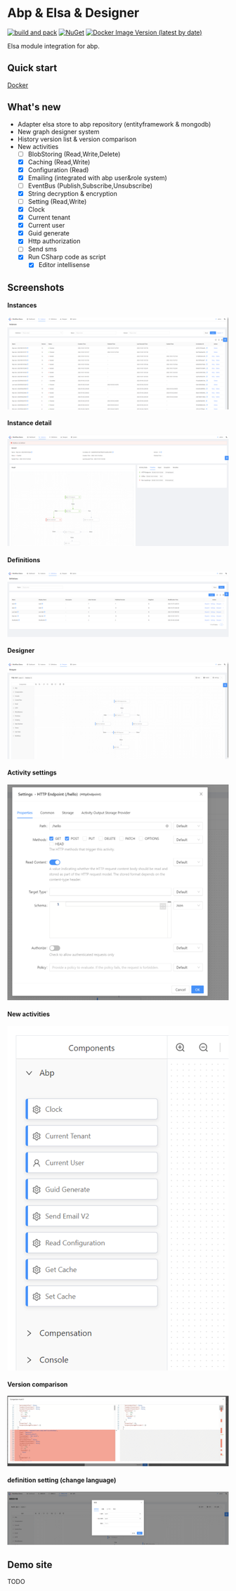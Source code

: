 # Abp & Elsa & Designer

[![build and pack](https://github.com/jxnkwlp/abp-elsa-module/actions/workflows/build-pack.yml/badge.svg)](https://github.com/jxnkwlp/abp-elsa-module/actions/workflows/build-pack.yml)
[![NuGet](https://img.shields.io/nuget/v/Passingwind.Abp.ElsaModule.Domain?style=flat-square)](https://www.nuget.org/packages?q=Passingwind.Abp.ElsaModule) 
[![Docker Image Version (latest by date)](https://img.shields.io/docker/v/passingwind/abp-elsa-app?label=docker&sort=semver)](https://hub.docker.com/r/passingwind/abp-elsa-app)

Elsa module integration for abp. 

## Quick start

[Docker](./docker/README.md)

## What's new

- Adapter elsa store to abp repository (entityframework & mongodb)
- New graph designer system 
- History version list & version comparison
- New activities
  - [ ] BlobStoring (Read,Write,Delete)
  - [x] Caching (Read,Write)
  - [x] Configuration (Read)
  - [x] Emailing (integrated with abp user&role system)
  - [ ] EventBus (Publish,Subscribe,Unsubscribe)
  - [x] String decryption & encryption
  - [ ] Setting (Read,Write)
  - [x] Clock
  - [x] Current tenant
  - [x] Current user
  - [x] Guid generate
  - [x] Http authorization
  - [ ] Send sms
  - [x] Run CSharp code as script
    - [x] Editor intellisense

## Screenshots

#### Instances
![](./docs/screenshots/1.png)

#### Instance detail
![](./docs/screenshots/8.png)

#### Definitions
![](./docs/screenshots/2.png)

#### Designer
![](./docs/screenshots/3.png)

#### Activity settings
![](./docs/screenshots/4.png)

#### New activities
![](./docs/screenshots/5.png)

#### Version comparison
![](./docs/screenshots/6.png)

#### definition setting (change language)
![](./docs/screenshots/7.png)

## Demo site

TODO
